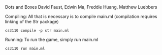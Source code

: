 Dots and Boxes
David Faust, Edwin Ma, Freddie Huang, Matthew Luebbers



Compiling:
  All that is necessary is to compile main.ml
  (compilation requires linking of the Str package)

    cs3110 compile -p str main.ml

Running:
  To run the game, simply run main.ml

    cs3110 run main.ml